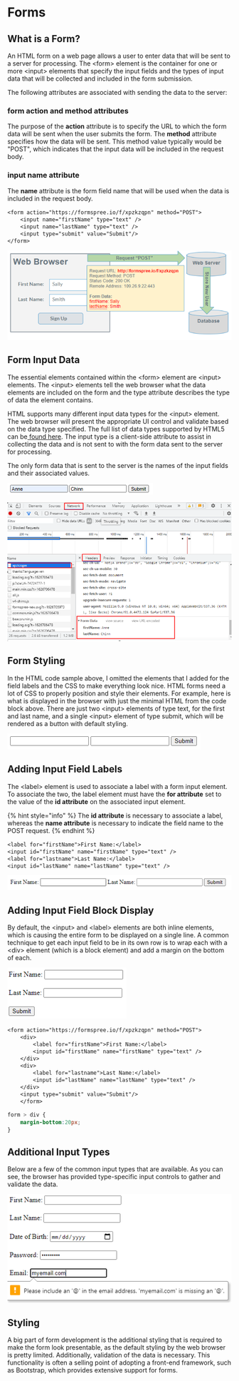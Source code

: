 # Forms

## What is a Form?

An HTML form on a web page allows a user to enter data that will be sent to a server for processing. The &lt;form&gt; element is the container for one or more &lt;input&gt; elements that specify the input fields and the types of input data that will be collected and included in the form submission.

The following attributes are associated with sending the data to the server:

### form action and method attributes

The purpose of the **action** attribute is to specify the URL to which the form data will be sent when the user submits the form. The **method** attribute specifies how the data will be sent. This method value typically would be "POST", which indicates that the input data will be included in the request body.

### input name attribute

The **name** attribute is the form field name that will be used when the data is included in the request body.

```markup
<form action="https://formspree.io/f/xpzkzqpn" method="POST">
    <input name="firstName" type="text" />
    <input name="lastName" type="text" />
    <input type="submit" value="Submit"/>
</form>
```

![](../.gitbook/assets/image%20%2839%29.png)

## Form Input Data

The essential elements contained within the &lt;form&gt; element are &lt;input&gt; elements. The &lt;input&gt; elements tell the web browser what the data elements are included on the form and the type attribute describes the type of data the element contains.

HTML supports many different input data types for the &lt;input&gt; element. The web browser will present the appropriate UI control and validate based on the data type specified. The full list of data types supported by HTML5 can be[ found here](https://developer.mozilla.org/en-US/docs/Web/HTML/Element/input). The input type is a client-side attribute to assist in collecting the data and is not sent to with the form data sent to the server for processing. 

The only form data that is sent to the server is the names of the input fields and their associated values.

![](../.gitbook/assets/image%20%2830%29.png)

![](../.gitbook/assets/image%20%286%29.png)

## Form Styling

In the HTML code sample above, I omitted the elements that I added for the field labels and the CSS to make everything look nice. HTML forms need a lot of CSS to properly position and style their elements. For example, here is what is displayed in the browser with just the minimal HTML from the code block above. There are just two &lt;input&gt; elements of type text, for the first and last name, and a single &lt;input&gt; element of type submit, which will be rendered as a button with default styling.

![](../.gitbook/assets/image%20%285%29.png)

## Adding Input Field Labels

The &lt;label&gt; element is used to associate a label with a form input element. To associate the two, the label element must have the **for attribute** set to the value of the **id attribute** on the associated input element.

{% hint style="info" %}
The **id attribute** is necessary to associate a label, whereas the **name attribute** is necessary to indicate the field name to the POST request.
{% endhint %}

```markup
<label for="firstName">First Name:</label>
<input id="firstName" name="firstName" type="text" />
<label for="lastname">Last Name:</label>
<input id="lastName" name="lastName" type="text" />
```

![](../.gitbook/assets/image%20%2810%29.png)

## Adding Input Field Block Display

By default, the &lt;input&gt; and &lt;label&gt; elements are both inline elements, which is causing the entire form to be displayed on a single line. A common technique to get each input field to be in its own row is to wrap each with a &lt;div&gt; element \(which is a block element\) and add a margin on the bottom of each.

![](../.gitbook/assets/image%20%28152%29.png)

```markup
<form action="https://formspree.io/f/xpzkzqpn" method="POST">
    <div>
        <label for="firstName">First Name:</label>
        <input id="firstName" name="firstName" type="text" />
    </div>
    <div>
        <label for="lastname">Last Name:</label>
        <input id="lastName" name="lastName" type="text" />
    </div>
    <input type="submit" value="Submit"/>
    </form>
```

```css
form > div {
    margin-bottom:20px;
}
```

## Additional Input Types

Below are a few of the common input types that are available. As you can see, the browser has provided type-specific input controls to gather and validate the data.

![](../.gitbook/assets/image%20%2873%29.png)

## Styling

A big part of form development is the additional styling that is required to make the form look presentable, as the default styling by the web browser is pretty limited. Additionally, validation of the data is necessary. This functionality is often a selling point of adopting a front-end framework, such as Bootstrap, which provides extensive support for forms.


